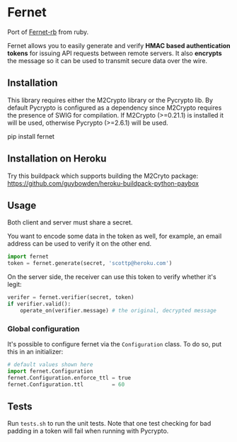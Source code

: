 # Fernet

Port of [Fernet-rb](https://github.com/fernet/fernet-rb) from ruby.

Fernet allows you to easily generate and verify **HMAC based authentication
tokens** for issuing API requests between remote servers. It also **encrypts**
the message so it can be used to transmit secure data over the wire.

## Installation

This library requires either the M2Crypto library or the Pycrypto lib. By default Pycrypto
is configured as a dependency since M2Crypto requires the presence of SWIG for compilation.
If M2Crypto (>=0.21.1) is installed it will be used, otherwise Pycrypto (>=2.6.1) will
be used.

pip install fernet

## Installation on Heroku

Try this buildpack which supports building the M2Cryto package: 
  https://github.com/guybowden/heroku-buildpack-python-paybox
  
## Usage

Both client and server must share a secret.

You want to encode some data in the token as well, for example, an email
address can be used to verify it on the other end.


```python
import fernet
token = fernet.generate(secret, 'scottp@heroku.com')
```

On the server side, the receiver can use this token to verify whether it's
legit:

```python
verifer = fernet.verifier(secret, token)
if verifier.valid():
    operate_on(verifier.message) # the original, decrypted message
```

### Global configuration

It's possible to configure fernet via the `Configuration` class. To do so, put
this in an initializer:

```python
# default values shown here
import fernet.Configuration
fernet.Configuration.enforce_ttl = true
fernet.Configuration.ttl         = 60
```

## Tests

Run ```tests.sh``` to run the unit tests. Note that one test checking for bad padding in a token will
fail when running with Pycrypto.
